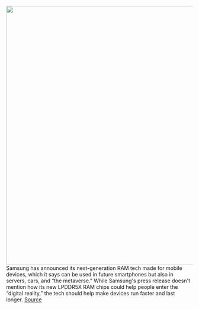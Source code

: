 <img src='https://cdn.vox-cdn.com/thumbor/-NuslVm5fF6kA90gL6XVFYN2Y-M=/0x0:2000x1415/1200x800/filters:focal(840x548:1160x868)/cdn.vox-cdn.com/uploads/chorus_image/image/70118222/Samsung_LPDDR5X_DRAM_3.0.jpg' width='700px' /><br/>
Samsung has announced its next-generation RAM tech made for mobile devices, which it says can be used in future smartphones but also in servers, cars, and “the metaverse.” While Samsung's press release doesn't mention how its new LPDDR5X RAM chips could help people enter the “digital reality,” the tech should help make devices run faster and last longer.
<a href='https://www.theverge.com/2021/11/9/22772477/samsung-next-gen-ram-lpddr5x-smartphones-14nm-metaverse-marketing'> Source <a/>